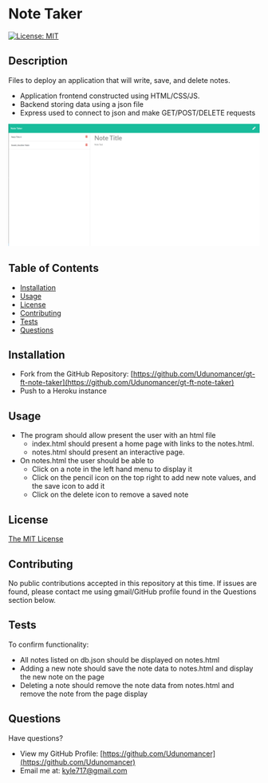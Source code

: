 # Note Taker
[![License: MIT](https://img.shields.io/badge/License-MIT-yellow.svg)](https://opensource.org/licenses/MIT)

## Description

Files to deploy an application that will write, save, and delete notes.
* Application frontend constructed using HTML/CSS/JS.
* Backend storing data using a json file
* Express used to connect to json and make GET/POST/DELETE requests

![Image](assets/imgs/note_taker_screenshot.png)

## Table of Contents
* [Installation](#installation)
* [Usage](#usage)
* [License](#license)
* [Contributing](#contributing)
* [Tests](#tests)
* [Questions](#questions)

## <a name="installation"></a> Installation

* Fork from the GitHub Repository: [https://github.com/Udunomancer/gt-ft-note-taker](https://github.com/Udunomancer/gt-ft-note-taker)
* Push to a Heroku instance

## <a name="usage"></a> Usage

* The program should allow present the user with an html file
  * index.html should present a home page with links to the notes.html.
  * notes.html should present an interactive page.
* On notes.html the user should be able to
  * Click on a note in the left hand menu to display it
  * Click on the pencil icon on the top right to add new note values, and the save icon to add it
  * Click on the delete icon to remove a saved note

## <a name="license"></a> License

[The MIT License](https://opensource.org/licenses/MIT)

## <a name="contributing"></a> Contributing

No public contributions accepted in this repository at this time.
If issues are found, please contact me using gmail/GitHub profile found in the Questions section below.

## <a name="tests"></a> Tests

To confirm functionality:
* All notes listed on db.json should be displayed on notes.html
* Adding a new note should save the note data to notes.html and display the new note on the page
* Deleting a note should remove the note data from notes.html and remove the note from the page display

## <a name="questions"></a> Questions

Have questions?
* View my GitHub Profile: [https://github.com/Udunomancer](https://github.com/Udunomancer)
* Email me at: [kyle717@gmail.com](mailto:kyle717@gmail.com)